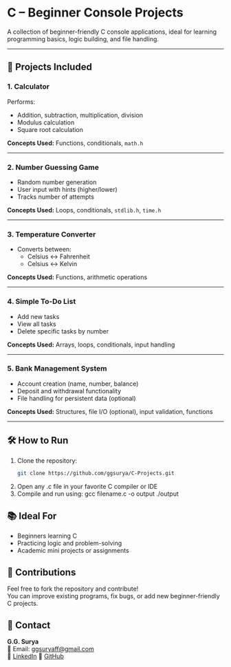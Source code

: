 # C – Beginner Console Projects

A collection of beginner-friendly C console applications, ideal for learning programming basics, logic building, and file handling.

---

## 📁 Projects Included

### 1. Calculator  
Performs:
- Addition, subtraction, multiplication, division  
- Modulus calculation  
- Square root calculation  

**Concepts Used:** Functions, conditionals, `math.h`

---

### 2. Number Guessing Game  
- Random number generation  
- User input with hints (higher/lower)  
- Tracks number of attempts  

**Concepts Used:** Loops, conditionals, `stdlib.h`, `time.h`

---

### 3. Temperature Converter  
- Converts between:
  - Celsius ↔ Fahrenheit  
  - Celsius ↔ Kelvin  

**Concepts Used:** Functions, arithmetic operations

---

### 4. Simple To‑Do List  
- Add new tasks  
- View all tasks  
- Delete specific tasks by number  

**Concepts Used:** Arrays, loops, conditionals, input handling

---

### 5. Bank Management System  
- Account creation (name, number, balance)  
- Deposit and withdrawal functionality  
- File handling for persistent data (optional)

**Concepts Used:** Structures, file I/O (optional), input validation, functions

---

## 🛠️ How to Run

1. Clone the repository:
   ```bash
   git clone https://github.com/ggsurya/C-Projects.git
2. Open any .c file in your favorite C compiler or IDE
3. Compile and run using:
   gcc filename.c -o output
./output

## 📚 Ideal For
- Beginners learning C  
- Practicing logic and problem-solving  
- Academic mini projects or assignments  

## 🙌 Contributions
Feel free to fork the repository and contribute!  
You can improve existing programs, fix bugs, or add new beginner-friendly C projects.

## 📩 Contact
**G.G. Surya**  
📧 Email: ggsuryaff@gmail.com  
🔗 [LinkedIn](https://www.linkedin.com/in/g-g-surya-5aa9312b4)
🔗 [GitHub](https://github.com/ggsurya)
